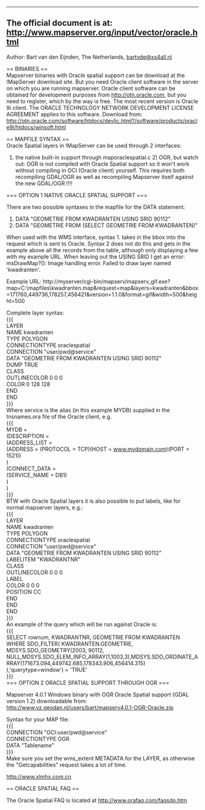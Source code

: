 ----                                                                                                                                                                                                                                                                                                                                                                                                                                                                                                                                                                                     
The official document is at: http://www.mapserver.org/input/vector/oracle.html                                                                                                                                                                                                                                                                                                                                                                                                                                                                                                           
----                                                                                                                                                                                                                                                                                                                                                                                                                                                                                                                                                                                     
                                                                                                                                                                                                                                                                                                                                                                                                                                                                                                                                                                                         
Author: Bart van den Eijnden, The Netherlands, bartvde@xs4all.nl                                                                                                                                                                                                                                                                                                                                                                                                                                                                                                                         
                                                                                                                                                                                                                                                                                                                                                                                                                                                                                                                                                                                         
== BINARIES ==                                                                                                                                                                                                                                                                                                                                                                                                                                                                                                                                                                           
Mapserver binaries with Oracle spatial support can be download at the !MapServer download site. But you need Oracle client software in the server on which you are running mapserver. Oracle client software can be obtained for development purposes from http://otn.oracle.com, but you need to register, which by the way is free. The most recent version is Oracle 9i client. The ORACLE TECHNOLOGY NETWORK DEVELOPMENT LICENSE AGREEMENT applies to this software. Download from: http://otn.oracle.com/software/htdocs/devlic.html?/software/products/oracle9i/htdocs/winsoft.html
                                                                                                                                                                                                                                                                                                                                                                                                                                                                                                                                                                                         
== MAPFILE SYNTAX ==                                                                                                                                                                                                                                                                                                                                                                                                                                                                                                                                                                     
Oracle Spatial layers in !MapServer can be used through 2 interfaces:                                                                                                                                                                                                                                                                                                                                                                                                                                                                                                                    
                                                                                                                                                                                                                                                                                                                                                                                                                                                                                                                                                                                         
1) the native built-in support through maporaclespatial.c 2) OGR, but watch out: OGR is not compiled with Oracle Spatial support so it won't work without compiling in OCI (Oracle client) yourself. This requires both recompiling GDAL/OGR as well as recompiling Mapserver itself against the new GDAL/OGR !!!!                                                                                                                                                                                                                                                                       
                                                                                                                                                                                                                                                                                                                                                                                                                                                                                                                                                                                         
=== OPTION 1 NATIVE ORACLE SPATIAL SUPPORT ===                                                                                                                                                                                                                                                                                                                                                                                                                                                                                                                                           
                                                                                                                                                                                                                                                                                                                                                                                                                                                                                                                                                                                         
There are two possible syntaxes in the mapfile for the DATA statement:                                                                                                                                                                                                                                                                                                                                                                                                                                                                                                                   
                                                                                                                                                                                                                                                                                                                                                                                                                                                                                                                                                                                         
   1. DATA "GEOMETRIE FROM KWADRANTEN USING SRID 90112"                                                                                                                                                                                                                                                                                                                                                                                                                                                                                                                                  
   2. DATA "GEOMETRIE FROM (SELECT GEOMETRIE FROM KWADRANTEN)"                                                                                                                                                                                                                                                                                                                                                                                                                                                                                                                           
                                                                                                                                                                                                                                                                                                                                                                                                                                                                                                                                                                                         
When used with the WMS interface, syntax 1. takes in the bbox into the request which is sent to Oracle. Syntax 2 does not do this and gets in the example above all the records from the table, although only displaying a few with my example URL. When leaving out the USING SRID I get an error: msDrawMap?(): Image handling error. Failed to draw layer named 'kwadranten'.                                                                                                                                                                                                         
                                                                                                                                                                                                                                                                                                                                                                                                                                                                                                                                                                                         
Example URL: http://myserver/cgi-bin/mapserv/mapserv_gif.exe?map=C:\mapfiles\kwadranten.map&request=map&layers=kwadranten&bbox=171760,449736,178257,456421&version=1.1.0&format=gif&width=500&height=500                                                                                                                                                                                                                                                                                                                                                                                 
                                                                                                                                                                                                                                                                                                                                                                                                                                                                                                                                                                                         
Complete layer syntax:                                                                                                                                                                                                                                                                                                                                                                                                                                                                                                                                                                   
{{{                                                                                                                                                                                                                                                                                                                                                                                                                                                                                                                                                                                      
  LAYER                                                                                                                                                                                                                                                                                                                                                                                                                                                                                                                                                                                  
    NAME kwadranten                                                                                                                                                                                                                                                                                                                                                                                                                                                                                                                                                                      
    TYPE POLYGON                                                                                                                                                                                                                                                                                                                                                                                                                                                                                                                                                                         
    CONNECTIONTYPE oraclespatial                                                                                                                                                                                                                                                                                                                                                                                                                                                                                                                                                         
    CONNECTION "user/pwd@service"                                                                                                                                                                                                                                                                                                                                                                                                                                                                                                                                                        
    DATA "GEOMETRIE FROM KWADRANTEN USING SRID 90112"                                                                                                                                                                                                                                                                                                                                                                                                                                                                                                                                    
    DUMP TRUE                                                                                                                                                                                                                                                                                                                                                                                                                                                                                                                                                                            
    CLASS                                                                                                                                                                                                                                                                                                                                                                                                                                                                                                                                                                                
     OUTLINECOLOR       0 0 0                                                                                                                                                                                                                                                                                                                                                                                                                                                                                                                                                            
     COLOR 0 128 128                                                                                                                                                                                                                                                                                                                                                                                                                                                                                                                                                                     
    END                                                                                                                                                                                                                                                                                                                                                                                                                                                                                                                                                                                  
  END                                                                                                                                                                                                                                                                                                                                                                                                                                                                                                                                                                                    
}}}                                                                                                                                                                                                                                                                                                                                                                                                                                                                                                                                                                                      
Where service is the alias (in this example MYDB) supplied in the tnsnames.ora file of the Oracle client, e.g.                                                                                                                                                                                                                                                                                                                                                                                                                                                                           
{{{                                                                                                                                                                                                                                                                                                                                                                                                                                                                                                                                                                                      
  MYDB =                                                                                                                                                                                                                                                                                                                                                                                                                                                                                                                                                                                 
   (DESCRIPTION =                                                                                                                                                                                                                                                                                                                                                                                                                                                                                                                                                                        
    (ADDRESS_LIST =                                                                                                                                                                                                                                                                                                                                                                                                                                                                                                                                                                      
      (ADDRESS = (PROTOCOL = TCP)(HOST = www.mydomain.com)(PORT = 1521))                                                                                                                                                                                                                                                                                                                                                                                                                                                                                                                 
    )                                                                                                                                                                                                                                                                                                                                                                                                                                                                                                                                                                                    
    (CONNECT_DATA =                                                                                                                                                                                                                                                                                                                                                                                                                                                                                                                                                                      
      (SERVICE_NAME = DB1)                                                                                                                                                                                                                                                                                                                                                                                                                                                                                                                                                               
    )                                                                                                                                                                                                                                                                                                                                                                                                                                                                                                                                                                                    
  )                                                                                                                                                                                                                                                                                                                                                                                                                                                                                                                                                                                      
}}}                                                                                                                                                                                                                                                                                                                                                                                                                                                                                                                                                                                      
BTW with Oracle Spatial layers it is also possible to put labels, like for normal mapserver layers, e.g.:                                                                                                                                                                                                                                                                                                                                                                                                                                                                                
{{{                                                                                                                                                                                                                                                                                                                                                                                                                                                                                                                                                                                      
  LAYER                                                                                                                                                                                                                                                                                                                                                                                                                                                                                                                                                                                  
    NAME kwadranten                                                                                                                                                                                                                                                                                                                                                                                                                                                                                                                                                                      
    TYPE POLYGON                                                                                                                                                                                                                                                                                                                                                                                                                                                                                                                                                                         
    CONNECTIONTYPE oraclespatial                                                                                                                                                                                                                                                                                                                                                                                                                                                                                                                                                         
    CONNECTION "user/pwd@service"                                                                                                                                                                                                                                                                                                                                                                                                                                                                                                                                                        
    DATA "GEOMETRIE FROM KWADRANTEN USING SRID 90112"                                                                                                                                                                                                                                                                                                                                                                                                                                                                                                                                    
    LABELITEM "KWADRANTNR"                                                                                                                                                                                                                                                                                                                                                                                                                                                                                                                                                               
    CLASS                                                                                                                                                                                                                                                                                                                                                                                                                                                                                                                                                                                
      OUTLINECOLOR      0 0 0                                                                                                                                                                                                                                                                                                                                                                                                                                                                                                                                                            
      LABEL                                                                                                                                                                                                                                                                                                                                                                                                                                                                                                                                                                              
        COLOR 0 0 0                                                                                                                                                                                                                                                                                                                                                                                                                                                                                                                                                                      
        POSITION CC                                                                                                                                                                                                                                                                                                                                                                                                                                                                                                                                                                      
      END                                                                                                                                                                                                                                                                                                                                                                                                                                                                                                                                                                                
    END                                                                                                                                                                                                                                                                                                                                                                                                                                                                                                                                                                                  
  END                                                                                                                                                                                                                                                                                                                                                                                                                                                                                                                                                                                    
}}}                                                                                                                                                                                                                                                                                                                                                                                                                                                                                                                                                                                      
An example of the query which will be run against Oracle is:                                                                                                                                                                                                                                                                                                                                                                                                                                                                                                                             
{{{                                                                                                                                                                                                                                                                                                                                                                                                                                                                                                                                                                                      
SELECT rownum, KWADRANTNR, GEOMETRIE FROM KWADRANTEN WHERE SDO_FILTER( KWADRANTEN.GEOMETRIE, MDSYS.SDO_GEOMETRY(2003, 90112, NULL,MDSYS.SDO_ELEM_INFO_ARRAY(1,1003,3),MDSYS.SDO_ORDINATE_ARRAY(171673.094,449742.685,178343.906,456414.315) ),'querytype=window') = 'TRUE'                                                                                                                                                                                                                                                                                                               
}}}                                                                                                                                                                                                                                                                                                                                                                                                                                                                                                                                                                                      
=== OPTION 2 ORACLE SPATIAL SUPPORT THROUGH OGR ===                                                                                                                                                                                                                                                                                                                                                                                                                                                                                                                                      
                                                                                                                                                                                                                                                                                                                                                                                                                                                                                                                                                                                         
Mapserver 4.0.1 Windows binary with OGR Oracle Spatial support (GDAL version 1.2) downloadable from: http://www.vz.geodan.nl/users/bart/mapserv4.0.1-OGR-Oracle.zip                                                                                                                                                                                                                                                                                                                                                                                                                      
                                                                                                                                                                                                                                                                                                                                                                                                                                                                                                                                                                                         
Syntax for your MAP file:                                                                                                                                                                                                                                                                                                                                                                                                                                                                                                                                                                
{{{                                                                                                                                                                                                                                                                                                                                                                                                                                                                                                                                                                                      
  CONNECTION "OCI:user/pwd@service"                                                                                                                                                                                                                                                                                                                                                                                                                                                                                                                                                      
  CONNECTIONTYPE OGR                                                                                                                                                                                                                                                                                                                                                                                                                                                                                                                                                                     
  DATA "Tablename"                                                                                                                                                                                                                                                                                                                                                                                                                                                                                                                                                                       
}}}                                                                                                                                                                                                                                                                                                                                                                                                                                                                                                                                                                                      
Make sure you set the wms_extent METADATA for the LAYER, as otherwise the "Getcapabilities" request takes a lot of time.                                                                                                                                                                                                                                                                                                                                                                                                                                                                 
                                                                                                                                                                                                                                                                                                                                                                                                                                                                                                                                                                                         
http://www.xlmhx.com.cn                                                                                                                                                                                                                                                                                                                                                                                                                                                                                                                                                                  
                                                                                                                                                                                                                                                                                                                                                                                                                                                                                                                                                                                         
== ORACLE SPATIAL FAQ ==                                                                                                                                                                                                                                                                                                                                                                                                                                                                                                                                                                 
                                                                                                                                                                                                                                                                                                                                                                                                                                                                                                                                                                                         
The Oracle Spatial FAQ is located at http://www.orafaq.com/faqsdo.htm
